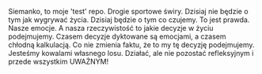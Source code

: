 Siemanko, to moje 'test' repo.
Drogie sportowe świry. Dzisiaj nie będzie o tym jak wygrywać życia. Dzisiaj będzie o tym co czujemy. To jest prawda. Nasze emocje.
A nasza rzeczywistość to jakie decyzje w życiu podejmujemy. Czasem decyzje dyktowane są emocjami, a czasem chłodną kalkulacją.
Co nie zmienia faktu, że to my tę decyzję podejmujemy. Jesteśmy kowalami własnego losu.
Działać, ale nie pozostać refleksyjnym i przede wszystkim UWAŻNYM!

